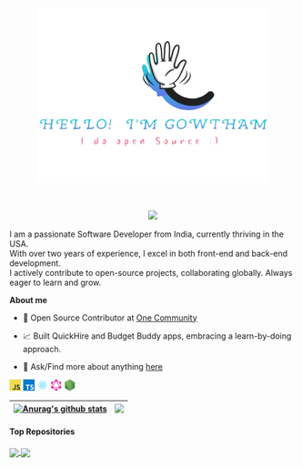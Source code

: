 <p align="center"><a href="https://gowtham-dongari.vercel.app/"><img width="80%" alt="Hello, I'm Gowtham. I do open source!" src="./assets/Gowtham-name-banner.png" /></a></p>

<br />
<p align="center">
  <a href="https://github.com/DenverCoder1/readme-typing-svg"><img src="https://readme-typing-svg.herokuapp.com?font=Time+New+Roman&color=E0734&size=30&center=true&vCenter=true&width=600&height=100&lines=Software+Development+Engineer..&hearts;++;Full+Stack+Engineer,;Open+Source,;Computer+Science,;Active+Learner,;Problem+Solver,;Go+Getter+Attitude..<3"></a>
</p>

I am a passionate Software Developer from India, currently thriving in the USA.<br/>  With over two years of experience, I excel in both front-end and back-end development. <br/> I actively contribute to open-source projects, collaborating globally. Always eager to learn and grow.

**About me**

- 💼 Open Source Contributor at [One Community](https://github.com/OneCommunityGlobal/)

- 📈 Built QuickHire and Budget Buddy apps, embracing a learn-by-doing approach.

<!-- - ❤️ I love writing TypeScript, and building fun experiments on type-level -->

- 💬 Ask/Find more about anything [here](https://www.linkedin.com/in/gowthamdongari/)

<code><img height="20" alt="javascript" src="https://raw.githubusercontent.com/github/explore/80688e429a7d4ef2fca1e82350fe8e3517d3494d/topics/javascript/javascript.png"></code>
<code><img height="20" alt="typescript" src="https://raw.githubusercontent.com/github/explore/80688e429a7d4ef2fca1e82350fe8e3517d3494d/topics/typescript/typescript.png"></code>
<code><img height="20" alt="react" src="https://raw.githubusercontent.com/github/explore/80688e429a7d4ef2fca1e82350fe8e3517d3494d/topics/react/react.png"></code>
<code><img height="20" alt="graphql" src="https://raw.githubusercontent.com/github/explore/5c058a388828bb5fde0bcafd4bc867b5bb3f26f3/topics/graphql/graphql.png"></code>
<code><img height="20" alt="nodejs" src="https://raw.githubusercontent.com/github/explore/80688e429a7d4ef2fca1e82350fe8e3517d3494d/topics/nodejs/nodejs.png"></code>    


| <a href="https://github.com/anuraghazra/github-readme-stats"><img align="center" src="https://github-readme-stats.vercel.app/api?username=gowthamdongari&show_icons=true&include_all_commits=true&theme=buefy&hide_border=true" alt="Anurag's github stats" /></a> | <a href="https://github.com/anuraghazra/github-readme-stats"><img align="center" src="https://github-readme-stats.vercel.app/api/top-langs/?username=gowthamdongari&layout=compact&theme=buefy&hide_border=true" /></a> |
| ------------- | ------------- |

#### Top Repositories


<a href="https://github.com/anuraghazra/github-readme-stats">
  <img align="center" src="https://github-readme-stats.vercel.app/api/pin/?username=Ramaruva&repo=QuickHire_fullstackProject&theme=buefy" />
</a>
<a href="https://github.com/anuraghazra/anuraghazra.github.io">
  <img align="center" src="https://github-readme-stats.vercel.app/api/pin/?username=gowthamdongari&repo=Portfolio-Software-Developer&theme=buefy" />
</a>

<br />
<br />

<!-- <a href="https://twitter.com/anuraghazru">
  <img align="right" alt="Anurag Hazra | Twitter" width="21px" src="https://raw.githubusercontent.com/anuraghazra/anuraghazra/master/assets/twitter.svg" />
</a>
<a href="https://codesandbox.io/u/anuraghazra">
  <img align="right" alt="Anurag Hazra | CodeSandbox" width="20px" src="https://raw.githubusercontent.com/anuraghazra/anuraghazra/master/assets/codesandbox.svg" />
</a> -->